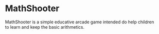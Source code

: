 MathShooter
===========

MathShooter is a simple educative arcade game intended do help children to learn and keep the basic arithmetics.
